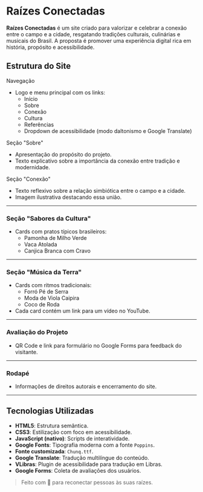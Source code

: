 # Raízes Conectadas

**Raízes Conectadas** é um site criado para valorizar e celebrar a conexão entre o campo e a cidade, resgatando tradições culturais, culinárias e musicais do Brasil. A proposta é promover uma experiência digital rica em história, propósito e acessibilidade.


## Estrutura do Site
Navegação 

- Logo e menu principal com os links:
  - Início
  - Sobre
  - Conexão
  - Cultura
  - Referências
  - Dropdown de acessibilidade (modo daltonismo e Google Translate)

Seção "Sobre" 

- Apresentação do propósito do projeto.
- Texto explicativo sobre a importância da conexão entre tradição e modernidade.

Seção "Conexão" 

- Texto reflexivo sobre a relação simbiótica entre o campo e a cidade.
- Imagem ilustrativa destacando essa união.

---

### Seção "Sabores da Cultura"

- Cards com pratos típicos brasileiros:
  - Pamonha de Milho Verde
  - Vaca Atolada
  - Canjica Branca com Cravo

---

### Seção "Música da Terra"

- Cards com ritmos tradicionais:
  - Forró Pé de Serra
  - Moda de Viola Caipira
  - Coco de Roda
- Cada card contém um link para um vídeo no YouTube.

---

### Avaliação do Projeto 

- QR Code e link para formulário no Google Forms para feedback do visitante.

---

### Rodapé

- Informações de direitos autorais e encerramento do site.

---

## Tecnologias Utilizadas

- **HTML5**: Estrutura semântica.
- **CSS3**: Estilização com foco em acessibilidade.
- **JavaScript (nativo)**: Scripts de interatividade.
- **Google Fonts**: Tipografia moderna com a fonte `Poppins`.
- **Fonte customizada**: `Chunq.ttf`.
- **Google Translate**: Tradução multilíngue do conteúdo.
- **VLibras**: Plugin de acessibilidade para tradução em Libras.
- **Google Forms**: Coleta de avaliações dos usuários.

> Feito com 💛 para reconectar pessoas às suas raízes.
